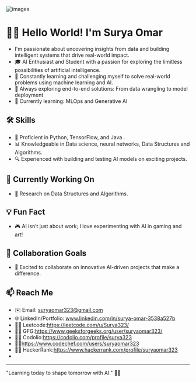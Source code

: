 
   ![images](https://github.com/user-attachments/assets/66ea89e8-ed59-4d28-824c-f546fcb9fe01)

#  👨‍💻 Hello World! I'm Surya Omar  
- I'm passionate about uncovering insights from data and building intelligent systems that drive real-world impact.
- 🎓 AI Enthusiast and Student with a passion for exploring the limitless possibilities of artificial intelligence.
- 🧠 Constantly learning and challenging myself to solve real-world problems using machine learning and AI.
- 📁 Always exploring end-to-end solutions: From data wrangling to model deployment
- 🌱 Currently learning: MLOps and Generative AI



## 🛠 Skills
- 🤖 Proficient in Python, TensorFlow, and Java .
- 📊 Knowledgeable in Data science, neural networks, Data Structures and Algorithms.
- 🔍 Experienced with building and testing AI models on exciting projects.

## 🚀 Currently Working On
- 📝 Research on Data Structures and Algorithms.

## 💡 Fun Fact
- 🎮 AI isn’t just about work; I love experimenting with AI in gaming and art!

## 🤝 Collaboration Goals
- 👥 Excited to collaborate on innovative AI-driven projects that make a difference.

## 📫 Reach Me
- ✉️ Email: suryaomar323@gmail.com
- 🌐  LinkedIn/Portfolio: www.linkedin.com/in/surya-omar-3538a527b
- 🧑‍💻 Leetcode:https://leetcode.com/u/Surya323/
- 🧑‍💻 GFG:https://www.geeksforgeeks.org/user/suryaomar323/
- 🧑‍💻 Codolio:https://codolio.com/profile/surya323
- 🧑‍💻https://www.codechef.com/users/suryaomar323
- 👨‍💻 HackerRank:https://www.hackerrank.com/profile/suryaomar323
- 

---

"Learning today to shape tomorrow with AI." 🚀✨


<!---
surya323-ma/surya323-ma is a ✨ special ✨ repository because its `README.md` (this file) appears on your GitHub profile.
You can click the Preview link to take a look at your changes.
--->
